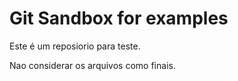 # Git Sandbox for examples

Este é um reposiorio para teste.

Nao considerar os arquivos como finais.
